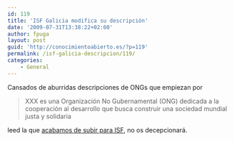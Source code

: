 ```yaml
---
id: 119
title: 'ISF Galicia modifica su descripción'
date: '2009-07-31T13:38:22+02:00'
author: fpuga
layout: post
guid: 'http://conocimientoabierto.es/?p=119'
permalink: /isf-galicia-descripcion/119/
categories:
    - General
---
```


Cansados de aburridas descripciones de ONGs que empiezan por

> XXX es una Organización No Gubernamental (ONG) dedicada a la cooperación al desarrollo que busca construir una sociedad mundial justa y solidaria

leed la que [acabamos de subir para ISF](http://galicia.isf.es/menu_isf/isf_identidad.php?$sesion_idioma=1&$menu=1&identifica=identidad&submenu=6023&nombrexml=101), no os decepcionará.